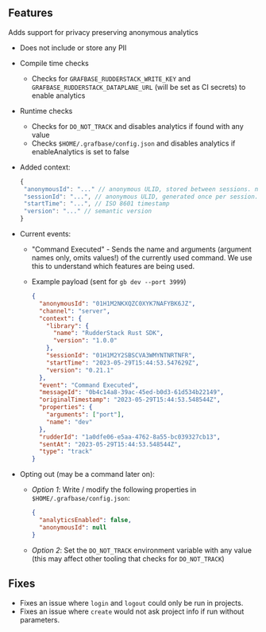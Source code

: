 ## Features

Adds support for privacy preserving anonymous analytics

- Does not include or store any PII
- Compile time checks
  - Checks for `GRAFBASE_RUDDERSTACK_WRITE_KEY` and `GRAFBASE_RUDDERSTACK_DATAPLANE_URL` (will be set as CI secrets) to enable analytics
- Runtime checks
  - Checks for `DO_NOT_TRACK` and disables analytics if found with any value
  - Checks `$HOME/.grafbase/config.json` and disables analytics if enableAnalytics is set to false
- Added context:

  ```js
  {
   "anonymousId": "..." // anonymous ULID, stored between sessions. not linked to anything.
   "sessionId": "...", // anonymous ULID, generated once per session. not linked to anything.
   "startTime": "...", // ISO 8601 timestamp
   "version": "..." // semantic version
  }
  ```

- Current events:

  - "Command Executed" - Sends the name and arguments (argument names only, omits values!) of the currently used command. We use this to understand which features are being used.
  - Example payload (sent for `gb dev --port 3999`)

    ```json
    {
      "anonymousId": "01H1M2NKXQZC0XYK7NAFYBK6JZ",
      "channel": "server",
      "context": {
        "library": {
          "name": "RudderStack Rust SDK",
          "version": "1.0.0"
        },
        "sessionId": "01H1M2Y2SBSCVA3WMYNTNRTNFR",
        "startTime": "2023-05-29T15:44:53.547629Z",
        "version": "0.21.1"
      },
      "event": "Command Executed",
      "messageId": "0b4c14a8-39ac-45ed-b0d3-61d534b22149",
      "originalTimestamp": "2023-05-29T15:44:53.548544Z",
      "properties": {
        "arguments": ["port"],
        "name": "dev"
      },
      "rudderId": "1a0dfe06-e5aa-4762-8a55-bc039327cb13",
      "sentAt": "2023-05-29T15:44:53.548544Z",
      "type": "track"
    }
    ```

- Opting out (may be a command later on):

  - _Option 1_: Write / modify the following properties in `$HOME/.grafbase/config.json`:

    ```json
    {
      "analyticsEnabled": false,
      "anonymousId": null
    }
    ```

  - _Option 2_: Set the `DO_NOT_TRACK` environment variable with any value (this may affect other tooling that checks for `DO_NOT_TRACK`)

## Fixes

- Fixes an issue where `login` and `logout` could only be run in projects.
- Fixes an issue where `create` would not ask project info if run without parameters.

